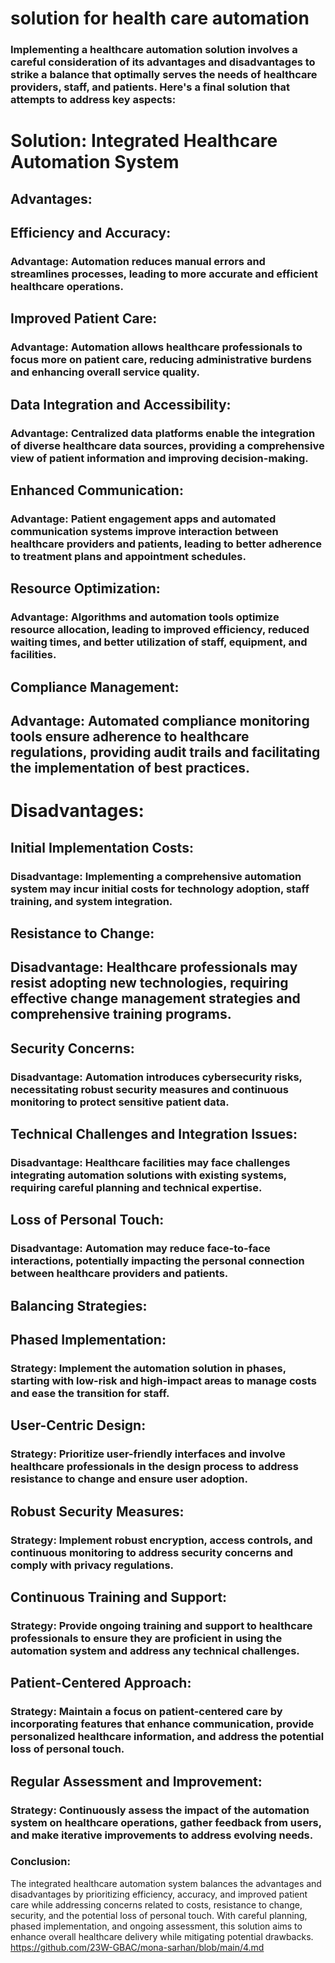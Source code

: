 # solution for health care automation
### Implementing a healthcare automation solution involves a careful consideration of its advantages and disadvantages to strike a balance that optimally serves the needs of healthcare providers, staff, and patients. Here's a final solution that attempts to address key aspects:

# Solution: Integrated Healthcare Automation System
## Advantages:
## Efficiency and Accuracy:

### Advantage: Automation reduces manual errors and streamlines processes, leading to more accurate and efficient healthcare operations.
## Improved Patient Care:

### Advantage: Automation allows healthcare professionals to focus more on patient care, reducing administrative burdens and enhancing overall service quality.
## Data Integration and Accessibility:

### Advantage: Centralized data platforms enable the integration of diverse healthcare data sources, providing a comprehensive view of patient information and improving decision-making.
## Enhanced Communication:

### Advantage: Patient engagement apps and automated communication systems improve interaction between healthcare providers and patients, leading to better adherence to treatment plans and appointment schedules.
## Resource Optimization:

### Advantage: Algorithms and automation tools optimize resource allocation, leading to improved efficiency, reduced waiting times, and better utilization of staff, equipment, and facilities.
## Compliance Management:

## Advantage: Automated compliance monitoring tools ensure adherence to healthcare regulations, providing audit trails and facilitating the implementation of best practices.
# Disadvantages:
## Initial Implementation Costs:

### Disadvantage: Implementing a comprehensive automation system may incur initial costs for technology adoption, staff training, and system integration.
## Resistance to Change:

## Disadvantage: Healthcare professionals may resist adopting new technologies, requiring effective change management strategies and comprehensive training programs.
## Security Concerns:

### Disadvantage: Automation introduces cybersecurity risks, necessitating robust security measures and continuous monitoring to protect sensitive patient data.
## Technical Challenges and Integration Issues:

### Disadvantage: Healthcare facilities may face challenges integrating automation solutions with existing systems, requiring careful planning and technical expertise.
## Loss of Personal Touch:

### Disadvantage: Automation may reduce face-to-face interactions, potentially impacting the personal connection between healthcare providers and patients.
## Balancing Strategies:
## Phased Implementation:

### Strategy: Implement the automation solution in phases, starting with low-risk and high-impact areas to manage costs and ease the transition for staff.
## User-Centric Design:

### Strategy: Prioritize user-friendly interfaces and involve healthcare professionals in the design process to address resistance to change and ensure user adoption.
## Robust Security Measures:

### Strategy: Implement robust encryption, access controls, and continuous monitoring to address security concerns and comply with privacy regulations.
## Continuous Training and Support:

### Strategy: Provide ongoing training and support to healthcare professionals to ensure they are proficient in using the automation system and address any technical challenges.
## Patient-Centered Approach:

### Strategy: Maintain a focus on patient-centered care by incorporating features that enhance communication, provide personalized healthcare information, and address the potential loss of personal touch.
## Regular Assessment and Improvement:

### Strategy: Continuously assess the impact of the automation system on healthcare operations, gather feedback from users, and make iterative improvements to address evolving needs.
### Conclusion:
The integrated healthcare automation system balances the advantages and disadvantages by prioritizing efficiency, accuracy, and improved patient care while addressing concerns related to costs, resistance to change, security, and the potential loss of personal touch. With careful planning, phased implementation, and ongoing assessment, this solution aims to enhance overall healthcare delivery while mitigating potential drawbacks.
https://github.com/23W-GBAC/mona-sarhan/blob/main/4.md





